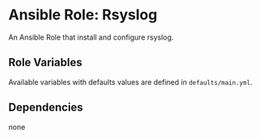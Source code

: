 # Ansible Role: Rsyslog

An Ansible Role that install and configure rsyslog.

## Role Variables

Available variables with defaults values are defined in `defaults/main.yml`.

## Dependencies

none
